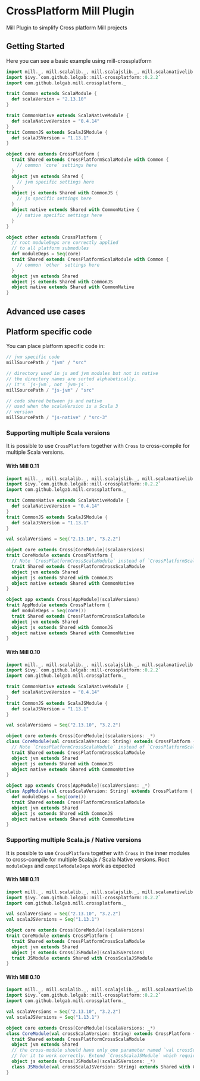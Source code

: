 # CrossPlatform Mill Plugin

Mill Plugin to simplify Cross platform Mill projects

## Getting Started

Here you can see a basic example using mill-crossplatform

```scala
import mill._, mill.scalalib._, mill.scalajslib._, mill.scalanativelib._
import $ivy.`com.github.lolgab::mill-crossplatform::0.2.2`
import com.github.lolgab.mill.crossplatform._

trait Common extends ScalaModule {
  def scalaVersion = "2.13.10"
}

trait CommonNative extends ScalaNativeModule {
  def scalaNativeVersion = "0.4.14"
}
trait CommonJS extends ScalaJSModule {
  def scalaJSVersion = "1.13.1"
}

object core extends CrossPlatform {
  trait Shared extends CrossPlatformScalaModule with Common {
    // common `core` settings here
  }
  object jvm extends Shared {
    // jvm specific settings here
  }
  object js extends Shared with CommonJS {
    // js specific settings here
  }
  object native extends Shared with CommonNative {
    // native specific settings here
  }
}

object other extends CrossPlatform {
  // root moduleDeps are correctly applied
  // to all platform submodules
  def moduleDeps = Seq(core)
  trait Shared extends CrossPlatformScalaModule with Common {
    // common `other` settings here
  }
  object jvm extends Shared
  object js extends Shared with CommonJS
  object native extends Shared with CommonNative
}
```

## Advanced use cases

## Platform specific code

You can place platform specific code in:

```scala
// jvm specific code
millSourcePath / "jvm" / "src"

// directory used in js and jvm modules but not in native
// the directory names are sorted alphabetically.
// it's `js-jvm`, not `jvm-js`.
millSourcePath / "js-jvm" / "src"

// code shared between js and native
// used when the scalaVersion is a Scala 3
// version
millSourcePath / "js-native" / "src-3"
```


### Supporting multiple Scala versions

It is possible to use `CrossPlatform` together with `Cross`
to cross-compile for multiple Scala versions.

#### With Mill 0.11

```scala
import mill._, mill.scalalib._, mill.scalajslib._, mill.scalanativelib._
import $ivy.`com.github.lolgab::mill-crossplatform::0.2.2`
import com.github.lolgab.mill.crossplatform._

trait CommonNative extends ScalaNativeModule {
  def scalaNativeVersion = "0.4.14"
}
trait CommonJS extends ScalaJSModule {
  def scalaJSVersion = "1.13.1"
}

val scalaVersions = Seq("2.13.10", "3.2.2")

object core extends Cross[CoreModule](scalaVersions)
trait CoreModule extends CrossPlatform {
  // Note `CrossPlatformCrossScalaModule` instead of `CrossPlatformScalaModule`
  trait Shared extends CrossPlatformCrossScalaModule
  object jvm extends Shared
  object js extends Shared with CommonJS
  object native extends Shared with CommonNative
}

object app extends Cross[AppModule](scalaVersions)
trait AppModule extends CrossPlatform {
  def moduleDeps = Seq(core())
  trait Shared extends CrossPlatformCrossScalaModule
  object jvm extends Shared
  object js extends Shared with CommonJS
  object native extends Shared with CommonNative
}
```

#### With Mill 0.10

```scala
import mill._, mill.scalalib._, mill.scalajslib._, mill.scalanativelib._
import $ivy.`com.github.lolgab::mill-crossplatform::0.2.2`
import com.github.lolgab.mill.crossplatform._

trait CommonNative extends ScalaNativeModule {
  def scalaNativeVersion = "0.4.14"
}
trait CommonJS extends ScalaJSModule {
  def scalaJSVersion = "1.13.1"
}

val scalaVersions = Seq("2.13.10", "3.2.2")

object core extends Cross[CoreModule](scalaVersions: _*)
class CoreModule(val crossScalaVersion: String) extends CrossPlatform {
  // Note `CrossPlatformCrossScalaModule` instead of `CrossPlatformScalaModule`
  trait Shared extends CrossPlatformCrossScalaModule
  object jvm extends Shared
  object js extends Shared with CommonJS
  object native extends Shared with CommonNative
}

object app extends Cross[AppModule](scalaVersions: _*)
class AppModule(val crossScalaVersion: String) extends CrossPlatform {
  def moduleDeps = Seq(core())
  trait Shared extends CrossPlatformCrossScalaModule
  object jvm extends Shared
  object js extends Shared with CommonJS
  object native extends Shared with CommonNative
}
```

### Supporting multiple Scala.js / Native versions

It is possible to use `CrossPlatform` together with `Cross`
in the inner modules to cross-compile for multiple Scala.js / Scala Native versions.
Root `moduleDeps` and `compileModuleDeps` work as expected

#### With Mill 0.11

```scala
import mill._, mill.scalalib._, mill.scalajslib._, mill.scalanativelib._
import $ivy.`com.github.lolgab::mill-crossplatform::0.2.2`
import com.github.lolgab.mill.crossplatform._

val scalaVersions = Seq("2.13.10", "3.2.2")
val scalaJSVersions = Seq("1.13.1")

object core extends Cross[CoreModule](scalaVersions)
trait CoreModule extends CrossPlatform {
  trait Shared extends CrossPlatformCrossScalaModule
  object jvm extends Shared
  object js extends Cross[JSModule](scalaJSVersions)
  trait JSModule extends Shared with CrossScalaJSModule
}
```

#### With Mill 0.10

```scala
import mill._, mill.scalalib._, mill.scalajslib._, mill.scalanativelib._
import $ivy.`com.github.lolgab::mill-crossplatform::0.2.2`
import com.github.lolgab.mill.crossplatform._

val scalaVersions = Seq("2.13.10", "3.2.2")
val scalaJSVersions = Seq("1.13.1")

object core extends Cross[CoreModule](scalaVersions: _*)
class CoreModule(val crossScalaVersion: String) extends CrossPlatform {
  trait Shared extends CrossPlatformCrossScalaModule
  object jvm extends Shared
  // the cross-module should have only one parameter named `val crossScalaJSVersion: String`
  // for it to work correctly. Extend `CrossScalaJSModule` which requires it.
  object js extends Cross[JSModule](scalaJSVersions: _*)
  class JSModule(val crossScalaJSVersion: String) extends Shared with CrossScalaJSModule
}
```
<!--
Disabling platforms dynamically is currently broken in Mill 0.11 because of
https://github.com/com-lihaoyi/mill/issues/2573

### Disabling platforms dynamically

It is possible to disable a platform dynamically.
This is useful, for example, when a platform doesn't support a certain Scala version.

#### With Mill 0.11

```scala
import mill._, mill.scalalib._, mill.scalajslib._, mill.scalanativelib._
import $ivy.`com.github.lolgab::mill-crossplatform::0.2.2`
import com.github.lolgab.mill.crossplatform._

val scalaVersions = Seq("2.13.10", "3.2.2")

object core extends Cross[CoreModule](scalaVersions)
trait CoreModule extends CrossPlatform {
  trait Shared extends CrossPlatformCrossScalaModule
  
  // Enable Scala Native only for Scala 2
  def enableNative = crossScalaVersion.startsWith("2.")

  object jvm extends Shared
  object js extends Shared with ScalaJSModule {
    def scalaJSVersion = "1.13.1"
  }
  object native extends Shared with ScalaNativeModule {
    def scalaNativeVersion = "0.4.12"
  }
}
``` -->
